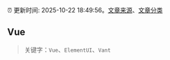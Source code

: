 :alarm_clock: 更新时间: 2025-10-22 18:49:56。[文章来源](/README.md)、[文章分类](/TAGS.md)

## Vue


> 关键字：`Vue`、`ElementUI`、`Vant`



